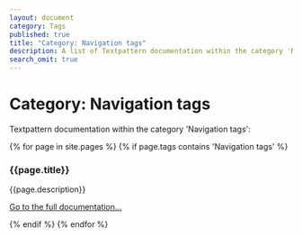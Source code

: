 ```yaml
---
layout: document
category: Tags
published: true
title: "Category: Navigation tags"
description: A list of Textpattern documentation within the category 'Navigation tags'.
search_omit: true
---
```


# Category: Navigation tags

Textpattern documentation within the category 'Navigation tags':

<div>
    {% for page in site.pages %}
        {% if page.tags contains 'Navigation tags' %}
            <article>
                <h3>{{page.title}}</h3>
                <p>{{page.description}}</p>
                <p><a href="{{page.url}}">Go to the full documentation...</a></p>
            </article>
        {% endif %}
    {% endfor %}
</div>
